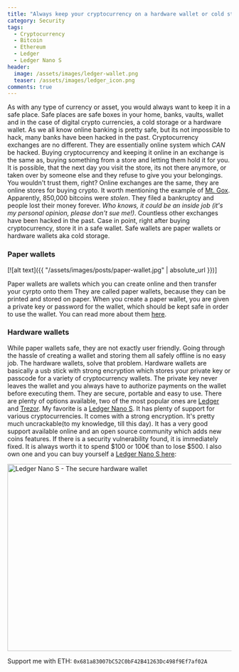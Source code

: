 ```yaml
---
title: "Always keep your cryptocurrency on a hardware wallet or cold storage - Not on exchanges!"
category: Security
tags: 
  - Cryptocurrency
  - Bitcoin
  - Ethereum
  - Ledger
  - Ledger Nano S
header:
  image: /assets/images/ledger-wallet.png
  teaser: /assets/images/ledger_icon.png  
comments: true
---
```



As with any type of currency or asset, you would always want to keep it in a safe place. Safe places are safe boxes in your home, banks, vaults, wallet and in the case of digital crypto currencies, a cold storage or a hardware wallet. As we all know online banking is pretty safe, but its not impossible to hack, many banks have been hacked in the past. Cryptocurrency exchanges are no different. They are essentially online system which *CAN* be hacked. Buying cryptocurrency and keeping it online in an exchange is the same as, buying something from a store and letting them hold it for you. It is possible, that the next day you visit the store, its not there anymore, or taken over by someone else and they refuse to give you your belongings. You wouldn't trust them, right? Online exchanges are the same, they are online stores for buying crypto. It worth mentioning the example of [Mt. Gox](https://en.wikipedia.org/wiki/Mt._Gox). Apparently, 850,000 bitcoins were *stolen*. They filed a bankruptcy   and people lost their money forever. *Who knows, it could be an inside job (it's my personal opinion, please don't sue me!)*. Countless other exchanges have been hacked in the past. Case in point, right after buying cryptocurrency, store it in a safe wallet. Safe wallets are paper wallets or hardware wallets aka cold storage.

### Paper wallets

[![alt text]({{ "/assets/images/posts/paper-wallet.jpg" | absolute_url }})]

Paper wallets are wallets which you can create online and then transfer your cyrpto onto them They are called paper wallets, because they can be printed and stored on paper. When you create a paper wallet, you are given a private key or password for the wallet, which should be kept safe in order to use the wallet. You can read more about them [here](https://en.bitcoin.it/wiki/Paper_wallet). 

### Hardware wallets

While paper wallets safe, they are not exactly user friendly. Going through the hassle of creating a wallet and storing them all safely offline is no easy job. The hardware wallets, solve that problem. Hardware wallets are basically a usb stick with strong encryption which stores your private key or passcode for a variety of cryptocurrency wallets. The private key never leaves the wallet and you always have to authorize payments on the wallet before executing them. They are secure, portable and easy to use. There are plenty of options available, two of the most popular ones are [Ledger](https://www.ledger.com?r=febd7201637a) and [Trezor](https://trezor.io/). My favorite is a [Ledger Nano S](https://www.ledger.com?r=febd7201637a). It has plenty of support for various cryptocurrencies. It comes with a strong encryption. It's pretty much uncrackable(to my knowledge, till this day). It has a very good support available online and an open source community which adds new coins features. If there is a security vulnerability found, it is immediately fixed. It is always worth it to spend $100 or 100€ than to lose $500. I also own one and you can buy yourself a [Ledger Nano S here](https://www.ledger.com?r=febd7201637a):

<a href="https://www.ledger.com?r=febd7201637a"><img width=850 height=420 alt="Ledger Nano S - The secure hardware wallet" src="https://www.ledgerwallet.com/images/promo/nano-s/ledger_nano-s_8-5-0x4-2-0.jpg"></a>



Support me with ETH: `0x681a83007bC52C0bF42B41263Dc498f9Ef7af02A` 